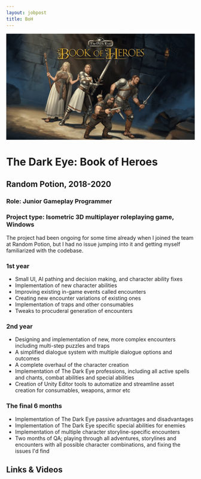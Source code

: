```yaml
---
layout: jobpost
title: BoH
---
```


![alt-text](images/BoH.jpg)

# The Dark Eye: Book of Heroes
## Random Potion, 2018-2020

### Role: Junior Gameplay Programmer
### Project type: Isometric 3D multiplayer roleplaying game, Windows

The project had been ongoing for some time already when I joined the team at Random Potion, but I had no issue jumping into it and getting myself familiarized with the codebase.

### 1st year
* Small UI, AI pathing and decision making, and character ability fixes
* Implementation of new character abilities
* Improving existing in-game events called encounters
* Creating new encounter variations of existing ones
* Implementation of traps and other consumables
* Tweaks to procuderal generation of encounters

### 2nd year
* Designing and implementation of new, more complex encounters including multi-step puzzles and traps
* A simplified dialogue system with multiple dialogue options and outcomes
* A complete overhaul of the character creation
* Implementation of The Dark Eye professions, including all active spells and chants, combat abilities and special abilities
* Creation of Unity Editor tools to automatize and streamline asset creation for consumables, weapons, armor etc

### The final 6 months
* Implementation of The Dark Eye passive advantages and disadvantages
* Implementation of The Dark Eye specific special abilities for enemies
* Implementation of multiple character storyline-specific encounters
* Two months of QA; playing through all adventures, storylines and encounters with all possible character combinations, and fixing the issues I'd find

## Links & Videos